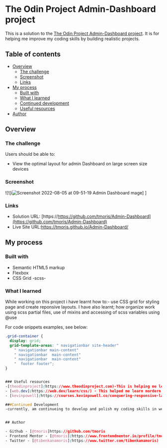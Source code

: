 # The Odin Project Admin-Dashboard project

This is a solution to the [The Odin Project Admin-Dashboard project](https://www.theodinproject.com/lessons/node-path-intermediate-html-and-css-admin-dashboard). It is for helping me improve my coding skills by building realistic projects. 

## Table of contents

- [Overview](#overview)
  - [The challenge](#the-challenge)
  - [Screenshot](#screenshot)
  - [Links](#links)
- [My process](#my-process)
  - [Built with](#built-with)
  - [What I learned](#what-i-learned)
  - [Continued development](#continued-development)
  - [Useful resources](#useful-resources)
- [Author](#author)



## Overview

### The challenge

Users should be able to:

- View the optimal layout for admin Dashboard on large screen size devices

### Screenshot

![![i![Screenshot 2022-08-05 at 09-51-19 Admin Dashboard](https://user-images.githubusercontent.com/57036823/183011606-ce70deaf-a9cb-4793-8f0a-e52fde9d7b3d.png)
mage]
]

### Links

- Solution URL: [https://https://github.com/tmoris/Admin-Dashboard](https://github.com/tmoris/Admin-Dashboard)
- Live Site URL:https://tmoris.github.io/Admin-Dashboard/

## My process

### Built with

- Semantic HTML5 markup
- Flexbox
- CSS Grid
-scss- 



### What I learned

While working on this project i have learnt
how to:- use CSS grid for styling page  and create reponsive layouts.
I have also learnt;  how organize work using scss partial files,  use of mixins and accessing of scss variables using @use


For code snippets examples, see below:

```css -grid
.grid-container {
  display: grid;
  grid-template-areas: " navigationbar site-header"
    " navigationbar main-content"
    " navigationbar  main-content"
    " navigationbar  main-content"
    "  footer footer";
}


### Useful resources
-[theodinproject](https://www.theodinproject.com)-This is helping me learn programming and codding.
- [web.dev](https://web.dev/learn/css/) - This helped me learn mordern CSS techniques. I really liked the content and will use it going forward.
- [kevinpowell](https://courses.kevinpowell.co/conquering-responsive-layouts) - This is an amazing course which helped me finally understand responsive web design. I'd recommend it to anyone still learning this concept.

###Continued Development
-currently, am continueing to develop and polish my coding skills in website development


## Author

- Github - [@tmoris]https://github.com/tmoris
- Frontend Mentor - [@tmoris](https://www.frontendmentor.io/profile/tmoris)
- Twitter - [@tibenkanamoris](https://www.twitter.com/tibenkanamoris)


